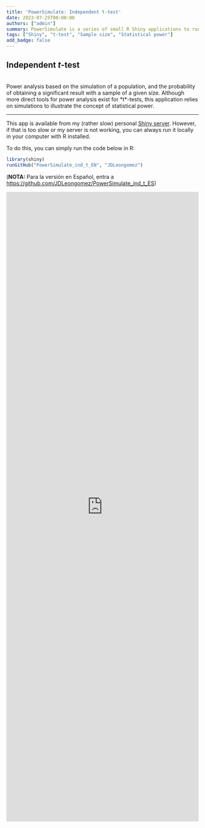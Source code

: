 ```yaml
---
title: 'PowerSimulate: Independent t-test'
date: 2023-07-25T00:00:00
authors: ["admin"]
summary: PowerSimulate is a series of small R Shiny applications to run simulation-based power analyses.
tags: ["Shiny", "t-test", "Sample size", "Statistical power"]
add_badge: false
---
```

## Independent *t*-test
<br>
Power analysis based on the simulation of a population, and the probability of obtaining a significant result with a sample of a given size.
Although more direct tools for power analysis exist for *t*-tests, this application relies on simulations to illustrate the concept of statistical power.

<hr>

This app is available from my (rather slow) personal [Shiny server](https://shiny.jdl-svr.lat/PowerSimulate_ind_t_EN/). However, if that is too slow or my server is not working, you can always run it locally in your computer with R installed. 

To do this, you can simply run the code below in R:

```R
library(shiny)
runGitHub("PowerSimulate_ind_t_EN", "JDLeongomez")
```

(**NOTA:** Para la versión en Español, entra a https://github.com/JDLeongomez/PowerSimulate_ind_t_ES)

<html>
<head><title>Shiny App Iframe</title></head>
<body>
<iframe id="PowerSimulate" src="https://shiny.jdl-svr.lat/PowerSimulate_ind_t_EN/" style="border: none; width: 100%; height: 1650px" frameborder="0"></iframe>
</body>
</html>
